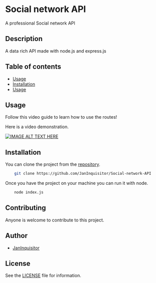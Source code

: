# Social network API

A professional Social network API

## Description

A data rich API made with node.js and express.js

## Table of contents

* [Usage](#Usage)
* [Installation](#Installation)
* [Usage](#Usage)

## Usage

Follow this video guide to learn how to use the routes!

Here is a video demonstration.

[![IMAGE ALT TEXT HERE](http://img.youtube.com/vi/VLMZhgrRmew/0.jpg)](https://youtu.be/VLMZhgrRmew)

## Installation

You can clone the project from the [repository](https://github.com/JanInquisitor/Social-network-API).

```bash
    git clone https://github.com/JanInquisitor/Social-network-API
```

Once you have the project on your machine you can run it with node.

```bash
    node index.js
```

## Contributing

Anyone is welcome to contribute to this project.

## Author

* [JanInquisitor](https://github.com/JanInquisitor)

## License

See the [LICENSE](https://github.com/JanInquisitor) file for information.
